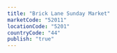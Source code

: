 ```yaml
---
title: "Brick Lane Sunday Market"
marketCode: "52011"
locationCode: "5201"
countryCode: "44"
publish: "true" 
---
```

